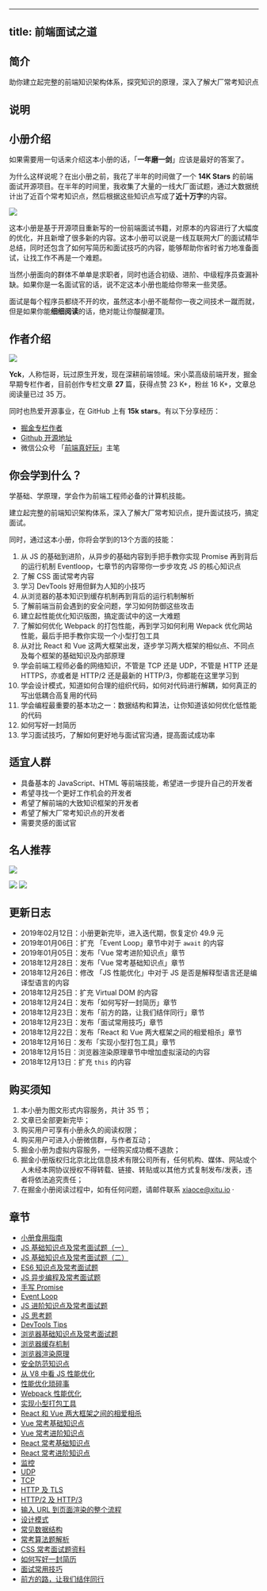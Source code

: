 
---
title: 前端面试之道
---

## 简介
助你建立起完整的前端知识架构体系，探究知识的原理，深入了解大厂常考知识点

## 说明
## 小册介绍

如果需要用一句话来介绍这本小册的话，「**一年磨一剑**」应该是最好的答案了。

为什么这样说呢？在出小册之前，我花了半年的时间做了一个 **14K Stars** 的前端面试开源项目。在半年的时间里，我收集了大量的一线大厂面试题，通过大数据统计出了近百个常考知识点，然后根据这些知识点写成了**近十万字**的内容。

![](https://p1-jj.byteimg.com/tos-cn-i-t2oaga2asx/gold-user-assets/2018/12/25/167e13d17bc60dc3~tplv-t2oaga2asx-image.image)

这本小册是基于开源项目重新写的一份前端面试书籍，对原本的内容进行了大幅度的优化，并且新增了很多新的内容。这本小册可以说是一线互联网大厂的面试精华总结，同时还包含了如何写简历和面试技巧的内容，能够帮助你省时省力地准备面试，让找工作不再是一个难题。

当然小册面向的群体不单单是求职者，同时也适合初级、进阶、中级程序员查漏补缺。如果你是一名面试官的话，说不定这本小册也能给你带来一些灵感。

面试是每个程序员都绕不开的坎，虽然这本小册不能帮你一夜之间技术一蹴而就，但是如果你能**细细阅读**的话，绝对能让你醍醐灌顶。

## 作者介绍

![](https://p1-jj.byteimg.com/tos-cn-i-t2oaga2asx/gold-user-assets/2018/12/25/167e13d013bba1c2~tplv-t2oaga2asx-image.image)

**Yck**，人称恺哥，玩过原生开发，现在深耕前端领域。宋小菜高级前端开发，掘金早期专栏作者，目前创作专栏文章 **27** 篇，获得点赞 23 K+，粉丝 16 K+，文章总阅读量已过 35 万。

同时也热爱开源事业，在 GitHub 上有 **15k stars**。有以下分享经历：

- [掘金专栏作者](https://juejin.cn/user/712139233840407/posts)
- [Github 开源地址](https://github.com/KieSun)
- 微信公众号 「[前端真好玩](https://p1-jj.byteimg.com/tos-cn-i-t2oaga2asx/gold-user-assets/2018/12/7/1678800c654a7f34~tplv-t2oaga2asx-image.image)」主笔

## 你会学到什么？

学基础、学原理，学会作为前端工程师必备的计算机技能。

建立起完整的前端知识架构体系，深入了解大厂常考知识点，提升面试技巧，搞定面试。

同时，通过这本小册，你将会学到的13个方面的技能：

1.  从 JS 的基础到进阶，从异步的基础内容到手把手教你实现 Promise 再到背后的运行机制 Eventloop，七章节的内容带你一步步攻克 JS 的核心知识点
2.  了解 CSS 面试常考内容
3.  学习 DevTools 好用但鲜为人知的小技巧
4.  从浏览器的基本知识到缓存机制再到背后的运行机制解析
5.  了解前端当前会遇到的安全问题，学习如何防御这些攻击
6.  建立起性能优化知识版图，搞定面试中的这一大难题
7.  了解如何优化 Webpack 的打包性能，再到学习如何利用 Wepack 优化网站性能，最后手把手教你实现一个小型打包工具
8.  从对比 React 和 Vue 这两大框架出发，逐步学习两大框架的相似点、不同点及每个框架的基础知识及内部原理
9.  学会前端工程师必备的网络知识，不管是 TCP 还是 UDP，不管是 HTTP 还是 HTTPS，亦或者是 HTTP/2 还是最新的 HTTP/3，你都能在这里学习到
10.  学会设计模式，知道如何合理的组织代码，如何对代码进行解耦，如何真正的写出低耦合高复用的代码
11.  学会编程最重要的基本功之一：数据结构和算法，让你知道该如何优化低性能的代码
12.  如何写好一封简历
13.  学习面试技巧，了解如何更好地与面试官沟通，提高面试成功率

## 适宜人群

- 具备基本的 JavaScript、HTML 等前端技能，希望进一步提升自己的开发者
- 希望寻找一个更好工作机会的开发者
- 希望了解前端的大致知识框架的开发者
- 希望了解大厂常考知识点的开发者
- 需要灵感的面试官

## 名人推荐

![](https://p1-jj.byteimg.com/tos-cn-i-t2oaga2asx/gold-user-assets/2018/12/25/167e522227156830~tplv-t2oaga2asx-image.image)

![](https://p1-jj.byteimg.com/tos-cn-i-t2oaga2asx/gold-user-assets/2018/12/25/167e521f3151ac52~tplv-t2oaga2asx-image.image) ![](https://p1-jj.byteimg.com/tos-cn-i-t2oaga2asx/gold-user-assets/2018/12/25/167e52204b6e01b9~tplv-t2oaga2asx-image.image)

## 更新日志

- 2019年02月12日：小册更新完毕，进入迭代期，恢复定价 49.9 元
- 2019年01月06日：扩充 「Event Loop」章节中对于 `await` 的内容
- 2019年01月05日：发布「Vue 常考进阶知识点」章节
- 2018年12月28日：发布「Vue 常考基础知识点」章节
- 2018年12月26日：修改 「JS 性能优化」中对于 JS 是否是解释型语言还是编译型语言的内容
- 2018年12月25日：扩充 Virtual DOM 的内容
- 2018年12月24日：发布「如何写好一封简历」章节
- 2018年12月23日：发布「前方的路，让我们结伴同行」章节
- 2018年12月23日：发布「面试常用技巧」章节
- 2018年12月22日：发布「React 和 Vue 两大框架之间的相爱相杀」章节
- 2018年12月16日：发布「实现小型打包工具」章节
- 2018年12月15日：浏览器渲染原理章节中增加虚拟滚动的内容
- 2018年12月13日：扩充 `this` 的内容

## 购买须知

1.  本小册为图文形式内容服务，共计 35 节；
2.  文章已全部更新完毕；
3.  购买用户可享有小册永久的阅读权限；
4.  购买用户可进入小册微信群，与作者互动；
5.  掘金小册为虚拟内容服务，一经购买成功概不退款；
6.  掘金小册版权归北京北比信息技术有限公司所有，任何机构、媒体、网站或个人未经本网协议授权不得转载、链接、转贴或以其他方式复制发布/发表，违者将依法追究责任；
7.  在掘金小册阅读过程中，如有任何问题，请邮件联系 <xiaoce@xitu.io> ·

## 章节
- [小册食用指南](./xiao-ce-shi-yong-zhi-nan.md)
- [JS 基础知识点及常考面试题（一）](<./js-ji-chu-zhi-shi-dian-ji-chang-kao-mian-shi-ti-yi-.md>)
- [JS 基础知识点及常考面试题（二）](<./js-ji-chu-zhi-shi-dian-ji-chang-kao-mian-shi-ti-er-.md>)
- [ES6 知识点及常考面试题](<./es6-zhi-shi-dian-ji-chang-kao-mian-shi-ti.md>)
- [JS 异步编程及常考面试题](<./js-yi-bu-bian-cheng-ji-chang-kao-mian-shi-ti.md>)
- [手写 Promise](<./shou-xie-promise.md>)
- [Event Loop](<./event-loop.md>)
- [JS 进阶知识点及常考面试题](<./js-jin-jie-zhi-shi-dian-ji-chang-kao-mian-shi-ti.md>)
- [JS 思考题](<./js-si-kao-ti.md>)
- [DevTools Tips](<./devtools-tips.md>)
- [浏览器基础知识点及常考面试题](./liu-lan-qi-ji-chu-zhi-shi-dian-ji-chang-kao-mian-shi-ti.md)
- [浏览器缓存机制](./liu-lan-qi-huan-cun-ji-zhi.md)
- [浏览器渲染原理](./liu-lan-qi-xuan-ran-yuan-li.md)
- [安全防范知识点](./an-quan-fang-fan-zhi-shi-dian.md)
- [从 V8 中看 JS 性能优化](<./cong-v8-zhong-kan-js-xing-neng-you-hua.md>)
- [性能优化琐碎事](./xing-neng-you-hua-suo-sui-shi.md)
- [Webpack 性能优化](<./webpack-xing-neng-you-hua.md>)
- [实现小型打包工具](./shi-xian-xiao-xing-da-bao-gong-ju.md)
- [React 和 Vue 两大框架之间的相爱相杀](<./react-he-vue-liang-da-kuang-jia-zhi-jian-de-xiang-ai-xiang-sha.md>)
- [Vue 常考基础知识点](<./vue-chang-kao-ji-chu-zhi-shi-dian.md>)
- [Vue 常考进阶知识点](<./vue-chang-kao-jin-jie-zhi-shi-dian.md>)
- [React 常考基础知识点](<./react-chang-kao-ji-chu-zhi-shi-dian.md>)
- [React 常考进阶知识点](<./react-chang-kao-jin-jie-zhi-shi-dian.md>)
- [监控](./jian-kong.md)
- [UDP](./udp.md)
- [TCP](./tcp.md)
- [HTTP 及 TLS](<./http-ji-tls.md>)
- [HTTP/2 及 HTTP/3](<./http-or-2-ji-http-or-3.md>)
- [输入 URL 到页面渲染的整个流程](<./shu-ru-url-dao-ye-mian-xuan-ran-de-zheng-ge-liu-cheng.md>)
- [设计模式](./she-ji-mo-shi.md)
- [常见数据结构](./chang-jian-shu-ju-jie-gou.md)
- [常考算法题解析](./chang-kao-suan-fa-ti-jie-xi.md)
- [CSS 常考面试题资料](<./css-chang-kao-mian-shi-ti-zi-liao.md>)
- [如何写好一封简历](./ru-he-xie-hao-yi-feng-jian-li.md)
- [面试常用技巧](./mian-shi-chang-yong-ji-qiao.md)
- [前方的路，让我们结伴同行](./qian-fang-de-lu-rang-wo-men-jie-ban-tong-xing.md)

    